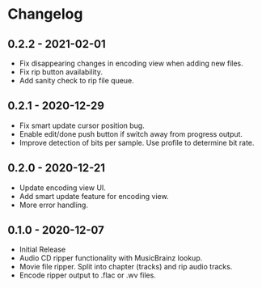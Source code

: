 # Changelog

## 0.2.2 - 2021-02-01

- Fix disappearing changes in encoding view when adding new files.
- Fix rip button availability.
- Add sanity check to rip file queue.

## 0.2.1 - 2020-12-29

- Fix smart update cursor position bug.
- Enable edit/done push button if switch away from progress output.
- Improve detection of bits per sample. Use profile to determine bit rate.

## 0.2.0 - 2020-12-21

- Update encoding view UI.
- Add smart update feature for encoding view.
- More error handling.

## 0.1.0 - 2020-12-07

- Initial Release
- Audio CD ripper functionality with MusicBrainz lookup.
- Movie file ripper. Split into chapter (tracks) and rip audio tracks.
- Encode ripper output to .flac or .wv files.
